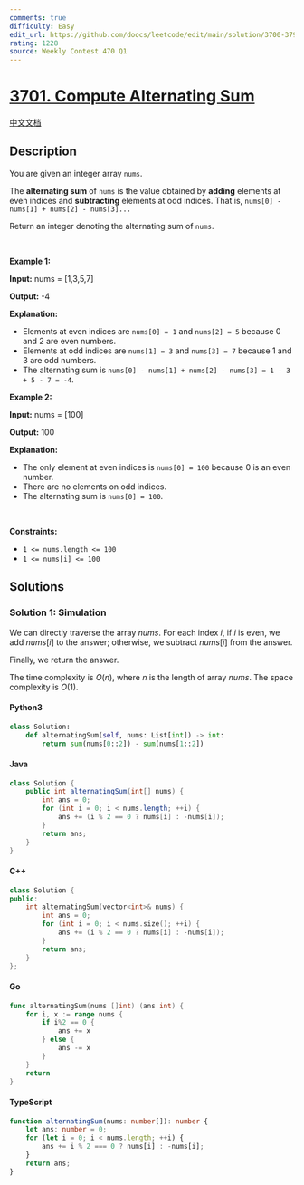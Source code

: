 ```yaml
---
comments: true
difficulty: Easy
edit_url: https://github.com/doocs/leetcode/edit/main/solution/3700-3799/3701.Compute%20Alternating%20Sum/README_EN.md
rating: 1228
source: Weekly Contest 470 Q1
---
```


<!-- problem:start -->

# [3701. Compute Alternating Sum](https://leetcode.com/problems/compute-alternating-sum)

[中文文档](/solution/3700-3799/3701.Compute%20Alternating%20Sum/README.md)

## Description

<!-- description:start -->

<p>You are given an integer array <code>nums</code>.</p>

<p>The <strong>alternating sum</strong> of <code>nums</code> is the value obtained by <strong>adding</strong> elements at even indices and <strong>subtracting</strong> elements at odd indices. That is, <code>nums[0] - nums[1] + nums[2] - nums[3]...</code></p>

<p>Return an integer denoting the alternating sum of <code>nums</code>.</p>

<p>&nbsp;</p>
<p><strong class="example">Example 1:</strong></p>

<div class="example-block">
<p><strong>Input:</strong> <span class="example-io">nums = [1,3,5,7]</span></p>

<p><strong>Output:</strong> <span class="example-io">-4</span></p>

<p><strong>Explanation:</strong></p>

<ul>
	<li>Elements at even indices are <code>nums[0] = 1</code> and <code>nums[2] = 5</code> because 0 and 2 are even numbers.</li>
	<li>Elements at odd indices are <code>nums[1] = 3</code> and <code>nums[3] = 7</code> because 1 and 3 are odd numbers.</li>
	<li>The alternating sum is <code>nums[0] - nums[1] + nums[2] - nums[3] = 1 - 3 + 5 - 7 = -4</code>.</li>
</ul>
</div>

<p><strong class="example">Example 2:</strong></p>

<div class="example-block">
<p><strong>Input:</strong> <span class="example-io">nums = [100]</span></p>

<p><strong>Output:</strong> <span class="example-io">100</span></p>

<p><strong>Explanation:</strong></p>

<ul>
	<li>The only element at even indices is <code>nums[0] = 100</code> because 0 is an even number.</li>
	<li>There are no elements on odd indices.</li>
	<li>The alternating sum is <code>nums[0] = 100</code>.</li>
</ul>
</div>

<p>&nbsp;</p>
<p><strong>Constraints:</strong></p>

<ul>
	<li><code>1 &lt;= nums.length &lt;= 100</code></li>
	<li><code>1 &lt;= nums[i] &lt;= 100</code></li>
</ul>

<!-- description:end -->

## Solutions

<!-- solution:start -->

### Solution 1: Simulation

We can directly traverse the array $\textit{nums}$. For each index $i$, if $i$ is even, we add $\textit{nums}[i]$ to the answer; otherwise, we subtract $\textit{nums}[i]$ from the answer.

Finally, we return the answer.

The time complexity is $O(n)$, where $n$ is the length of array $\textit{nums}$. The space complexity is $O(1)$.

<!-- tabs:start -->

#### Python3

```python
class Solution:
    def alternatingSum(self, nums: List[int]) -> int:
        return sum(nums[0::2]) - sum(nums[1::2])
```

#### Java

```java
class Solution {
    public int alternatingSum(int[] nums) {
        int ans = 0;
        for (int i = 0; i < nums.length; ++i) {
            ans += (i % 2 == 0 ? nums[i] : -nums[i]);
        }
        return ans;
    }
}
```

#### C++

```cpp
class Solution {
public:
    int alternatingSum(vector<int>& nums) {
        int ans = 0;
        for (int i = 0; i < nums.size(); ++i) {
            ans += (i % 2 == 0 ? nums[i] : -nums[i]);
        }
        return ans;
    }
};
```

#### Go

```go
func alternatingSum(nums []int) (ans int) {
	for i, x := range nums {
		if i%2 == 0 {
			ans += x
		} else {
			ans -= x
		}
	}
	return
}
```

#### TypeScript

```ts
function alternatingSum(nums: number[]): number {
    let ans: number = 0;
    for (let i = 0; i < nums.length; ++i) {
        ans += i % 2 === 0 ? nums[i] : -nums[i];
    }
    return ans;
}
```

<!-- tabs:end -->

<!-- solution:end -->

<!-- problem:end -->
